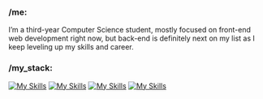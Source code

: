 ### /me:

I’m a third-year Computer Science student, mostly focused on front-end web development right now, but back-end is definitely next on my list as I keep leveling up my skills and career.


### /my_stack:

[![My Skills](https://skillicons.dev/icons?i=html,css)](https://skillicons.dev) [![My Skills](https://skillicons.dev/icons?i=js,ts)](https://skillicons.dev) [![My Skills](https://skillicons.dev/icons?i=react)](https://skillicons.dev)  [![My Skills](https://skillicons.dev/icons?i=tailwind)](https://skillicons.dev)
